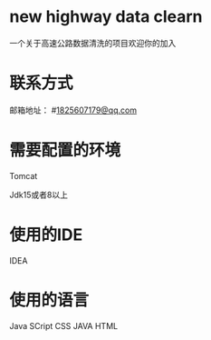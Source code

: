# new highway data clearn
 一个关于高速公路数据清洗的项目欢迎你的加入

# 联系方式
邮箱地址：
#1825607179@qq.com

# 需要配置的环境
Tomcat

Jdk15或者8以上

# 使用的IDE

IDEA

# 使用的语言

Java SCript
CSS
JAVA
HTML
